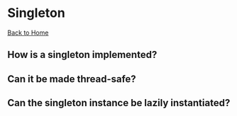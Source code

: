 # Singleton
[Back to Home](README.md)
## How is a singleton implemented?
## Can it be made thread-safe?
## Can the singleton instance be lazily instantiated?
